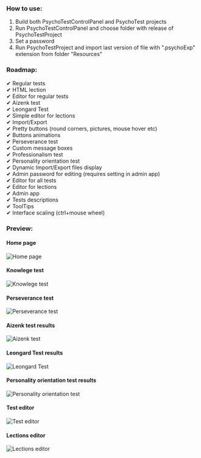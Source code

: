 ### How to use:
1. Build both PsychoTestControlPanel and PsychoTest projects
2. Run PsychoTestControlPanel and choose folder with release of PsychoTestProject
3. Set a password
4. Run PsychoTestProject and import last version of file with ".psychoExp" extension from folder "Resources"

### Roadmap:
✔ Regular tests<br/>
✔ HTML lection<br/>
✔ Editor for regular tests<br/>
✔ Aizenk test<br/>
✔ Leongard Test<br/>
✔ Simple editor for lections<br/>
✔ Import/Export<br/>
✔ Pretty buttons (round corners, pictures, mouse hover etc)<br/>
✔ Buttons animations<br/>
✔ Perseverance test<br/>
✔ Custom message boxes<br/>
✔ Professionalism test<br/>
✔ Personality orientation test<br/>
✔ Dynamic Import/Export files display<br/>
✔ Admin password for editing (requires setting in admin app)<br/>
✔ Editor for all tests<br/>
✔ Editor for lections<br/>
✔ Admin app <br/>
✔ Tests descriptions<br/>
✔ ToolTips<br/>
✔ Interface scaling (ctrl+mouse wheel)<br/>
 
### Preview:

#### Home page
![Home page](https://github.com/meckbaig/PsychoTestProject/assets/103282503/f31876ba-9240-4a63-b5c0-82dd0bf8a11a)

#### Knowlege test
![Knowlege test](https://github.com/meckbaig/PsychoTestProject/assets/103282503/dfd130ed-1e6d-4ff3-ba0a-ea32e173c848)

#### Perseverance test
![Perseverance test](https://github.com/meckbaig/PsychoTestProject/assets/103282503/fd5f0717-cbbf-4bbe-987a-8329e533f86d)

#### Aizenk test results
![Aizenk test](https://github.com/meckbaig/PsychoTestProject/assets/103282503/dad006f2-5624-44db-a53e-3e51f8e6978f)

#### Leongard Test results
![Leongard Test](https://github.com/meckbaig/PsychoTestProject/assets/103282503/50290dae-ce79-437b-a5a6-c32c85330d0e)

#### Personality orientation test results
![Personality orientation test](https://github.com/meckbaig/PsychoTestProject/assets/103282503/63768efa-d3dc-4f30-96ff-c6c64e9650ba)

#### Test editor
![Test editor](https://github.com/meckbaig/PsychoTestProject/assets/103282503/a7843fae-76e9-4261-a7eb-26873f2165db)

#### Lections editor
![Lections editor](https://github.com/meckbaig/PsychoTestProject/assets/103282503/e20903d4-8146-4181-ae0d-26531a940616)
